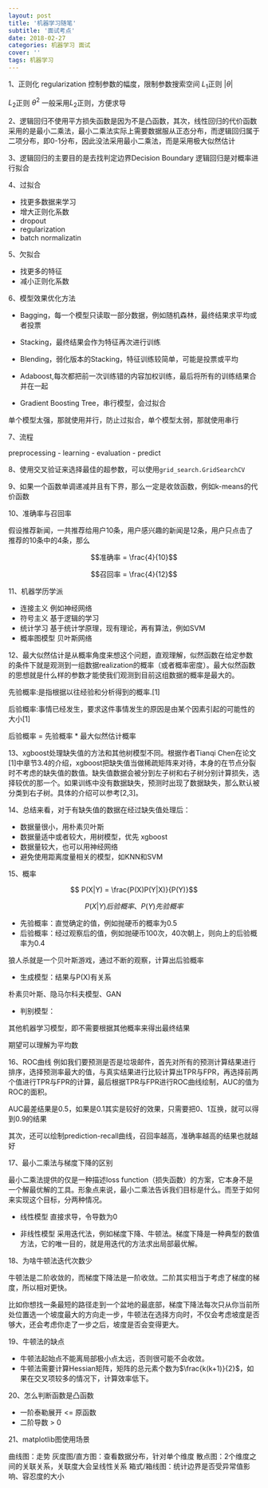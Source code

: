 ```yaml
---
layout: post
title: '机器学习随笔'
subtitle: '面试考点'
date: 2018-02-27
categories: 机器学习 面试
cover: ''
tags: 机器学习
---
```



1、正则化 regularization
控制参数的幅度，限制参数搜索空间
$L_1$正则 $|\theta|$

$L_2$正则 $\theta^2$
一般采用$L_2$正则，方便求导


2、逻辑回归不使用平方损失函数是因为不是凸函数，其次，线性回归的代价函数采用的是最小二乘法，最小二乘法实际上需要数据服从正态分布，而逻辑回归属于二项分布，即0-1分布，因此没法采用最小二乘法，而是采用极大似然估计

3、逻辑回归的主要目的是去找判定边界Decision Boundary 逻辑回归是对概率进行拟合

4、过拟合

+ 找更多数据来学习
+ 增大正则化系数
+ dropout
+ regularization
+ batch normalizatin

5、欠拟合

+ 找更多的特征
+ 减小正则化系数

6、模型效果优化方法

+ Bagging，每一个模型只读取一部分数据，例如随机森林，最终结果求平均或者投票

+ Stacking，最终结果会作为特征再次进行训练

+ Blending，弱化版本的Stacking，特征训练较简单，可能是投票或平均

+ Adaboost,每次都把前一次训练错的内容加权训练，最后将所有的训练结果合并在一起

+ Gradient Boosting Tree，串行模型，会过拟合

单个模型太强，那就使用并行，防止过拟合，单个模型太弱，那就使用串行

7、流程

preprocessing - learning - evaluation - predict

8、使用交叉验证来选择最佳的超参数，可以使用`grid_search.GridSearchCV`

9、如果一个函数单调递减并且有下界，那么一定是收敛函数，例如k-means的代价函数

10、准确率与召回率

假设推荐新闻，一共推荐给用户10条，用户感兴趣的新闻是12条，用户只点击了推荐的10条中的4条，那么

$$准确率 = \frac{4}{10}$$

$$召回率 = \frac{4}{12}$$

11、机器学历学派

+ 连接主义 例如神经网络
+ 符号主义 基于逻辑的学习
+ 统计学习 基于统计学原理，现有理论，再有算法，例如SVM
+ 概率图模型 贝叶斯网络

12、最大似然估计是从概率角度来想这个问题，直观理解，似然函数在给定参数的条件下就是观测到一组数据realization的概率（或者概率密度）。最大似然函数的思想就是什么样的参数才能使我们观测到目前这组数据的概率是最大的。

先验概率:是指根据以往经验和分析得到的概率.[1]

后验概率:事情已经发生，要求这件事情发生的原因是由某个因素引起的可能性的大小[1]

后验概率 = 先验概率 * 最大似然估计概率

13、xgboost处理缺失值的方法和其他树模型不同。根据作者Tianqi Chen在论文[1]中章节3.4的介绍，xgboost把缺失值当做稀疏矩阵来对待，本身的在节点分裂时不考虑的缺失值的数值。缺失值数据会被分到左子树和右子树分别计算损失，选择较优的那一个。如果训练中没有数据缺失，预测时出现了数据缺失，那么默认被分类到右子树。具体的介绍可以参考[2,3]。

14、总结来看，对于有缺失值的数据在经过缺失值处理后：

+ 数据量很小，用朴素贝叶斯
+ 数据量适中或者较大，用树模型，优先 xgboost
+ 数据量较大，也可以用神经网络
+ 避免使用距离度量相关的模型，如KNN和SVM

15、概率

$$ P(X|Y) = \frac{P(X)P(Y|X)}{P(Y)}$$

$$P(X|Y) 后验概率、P(Y) 先验概率
$$

+ 先验概率：直觉确定的值，例如抛硬币的概率为0.5
+ 后验概率：经过观察后的值，例如抛硬币100次，40次朝上，则向上的后验概率为0.4

狼人杀就是一个贝叶斯游戏，通过不断的观察，计算出后验概率


+ 生成模型：结果与P(X)有关系

朴素贝叶斯、隐马尔科夫模型、GAN

+ 判别模型：

其他机器学习模型，即不需要根据其他概率来得出最终结果

期望可以理解为平均数

16、ROC曲线
例如我们要预测是否是垃圾邮件，首先对所有的预测计算结果进行排序，选择预测率最大的值，与真实结果进行比较计算出TPR与FPR，再选择前两个值进行TPR与FPR的计算，最后根据TPR与FPR进行ROC曲线绘制，AUC的值为ROC的面积。

AUC最差结果是0.5，如果是0.1其实是较好的效果，只需要把0、1互换，就可以得到0.9的结果

其次，还可以绘制prediction-recall曲线，召回率越高，准确率越高的结果也就越好

17、最小二乘法与梯度下降的区别

最小二乘法提供的仅是一种描述loss function（损失函数）的方案，它本身不是一个解最优解的工具。形象点来说，最小二乘法告诉我们目标是什么。而至于如何来实现这个目标，分两种情况。

+ 线性模型 
直接求导，令导数为0

+ 非线性模型
采用迭代法，例如梯度下降、牛顿法。梯度下降是一种典型的数值方法，它的唯一目的，就是用迭代的方法求出局部最优解。


18、为啥牛顿法迭代次数少

牛顿法是二阶收敛的，而梯度下降法是一阶收敛。二阶其实相当于考虑了梯度的梯度，所以相对更快。 

比如你想找一条最短的路径走到一个盆地的最底部，梯度下降法每次只从你当前所处位置选一个坡度最大的方向走一步，牛顿法在选择方向时，不仅会考虑坡度是否够大，还会考虑你走了一步之后，坡度是否会变得更大。

19、牛顿法的缺点

+ 牛顿法起始点不能离局部极小点太远，否则很可能不会收敛。
+ 牛顿法需要计算Hessian矩阵，矩阵的总元素个数为$\frac{k(k+1)}{2}$，如果在交叉项较多的情况下，计算效率低下。


20、怎么判断函数是凸函数

+ 一阶泰勒展开 <= 原函数
+ 二阶导数 > 0


21、matplotlib图使用场景

曲线图：走势
灰度图/直方图：查看数据分布，针对单个维度
散点图：2个维度之间的关联关系，关联度大会呈线性关系
箱式/箱线图：统计边界是否受异常值影响、容忍度的大小




